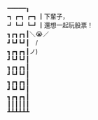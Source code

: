 ━━━━━┒<br>
┓┏┓┏┓┃下輩子，<br>
┛┗┛┗┛┃還想一起玩股票！<br>
┓┏┓┏┓┃＼😭／<br>
┛┗┛┗┛┃　/<br>
┓┏┓┏┓┃ノ)<br>
┛┗┛┗┛┃<br>
┓┏┓┏┓┃<br>
┛┗┛┗┛┃<br>
┓┏┓┏┓┃<br>
┛┗┛┗┛┃<br>
┓┏┓┏┓┃<br>
┃┃┃┃┃┃<br>
┻┻┻┻┻┻
